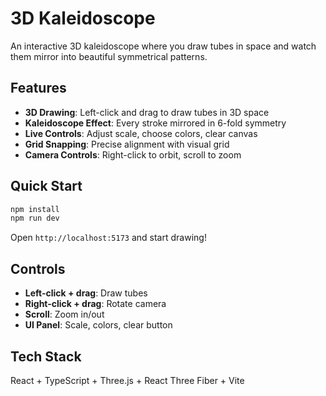 # 3D Kaleidoscope

An interactive 3D kaleidoscope where you draw tubes in space and watch them mirror into beautiful symmetrical patterns.

## Features

- **3D Drawing**: Left-click and drag to draw tubes in 3D space
- **Kaleidoscope Effect**: Every stroke mirrored in 6-fold symmetry  
- **Live Controls**: Adjust scale, choose colors, clear canvas
- **Grid Snapping**: Precise alignment with visual grid
- **Camera Controls**: Right-click to orbit, scroll to zoom

## Quick Start

```bash
npm install
npm run dev
```

Open `http://localhost:5173` and start drawing!

## Controls

- **Left-click + drag**: Draw tubes
- **Right-click + drag**: Rotate camera  
- **Scroll**: Zoom in/out
- **UI Panel**: Scale, colors, clear button

## Tech Stack

React + TypeScript + Three.js + React Three Fiber + Vite 